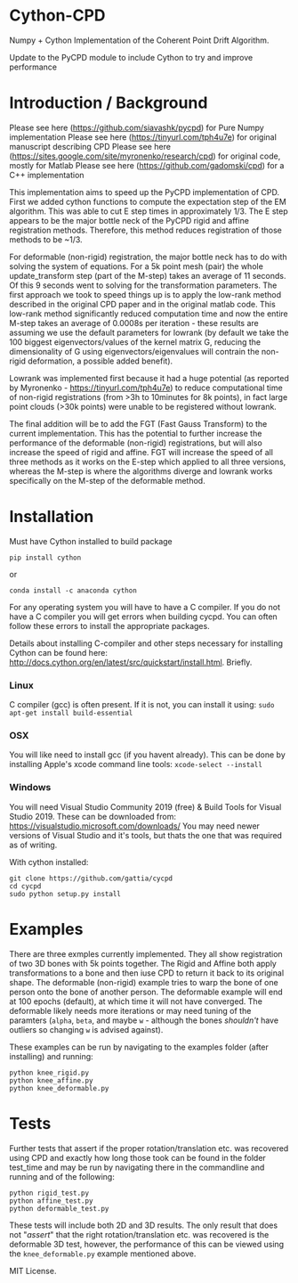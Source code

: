 # Cython-CPD

Numpy + Cython Implementation of the Coherent Point Drift Algorithm.

Update to the PyCPD module to include Cython to try and improve performance 

# Introduction / Background

Please see here (https://github.com/siavashk/pycpd) for Pure Numpy implementation 
Please see here (https://tinyurl.com/tph4u7e) for original manuscript describing CPD
Please see here (https://sites.google.com/site/myronenko/research/cpd) for original code, mostly for Matlab
Please see here (https://github.com/gadomski/cpd) for a C++ implementation


This implementation aims to speed up the PyCPD implementation of CPD. First we added cython functions to compute the expectation step of the EM algorithm. This was able to cut E step times in approximately 1/3. The E step appears to be the major bottle neck of the PyCPD rigid and affine registration methods. Therefore, this method reduces registration of those methods to be ~1/3.

For deformable (non-rigid) registration, the major bottle neck has to do with solving the system of equations. For a 5k point mesh (pair) the whole update_transform step (part of the M-step) takes an average of 11 seconds. Of this 9 seconds went to solving for the transformation parameters. The first approach we took to speed things up is to apply the low-rank method described in the original CPD paper and in the original matlab code. This low-rank method significantly reduced computation time and now the entire M-step takes an average of 0.0008s per iteration - these results are assuming we use the default parameters for lowrank (by default we take the 100 biggest eigenvectors/values of the kernel matrix G, reducing the dimensionality of G using eigenvectors/eigenvalues will contrain the non-rigid deformation, a possible added benefit).

Lowrank was implemented first because it had a huge potential (as reported by Myronenko - https://tinyurl.com/tph4u7e) to reduce computational time of non-rigid registrations (from >3h to 10minutes for 8k points), in fact large point clouds (>30k points) were unable to be registered without lowrank. 

The final addition will be to add the FGT (Fast Gauss Transform) to the current implementation. This has the potential to further increase the performance of the deformable (non-rigid) registrations, but will also increase the speed of rigid and affine. FGT will increase the speed of all three methods as it works on the E-step which applied to all three versions, whereas the M-step is where the algorithms diverge and lowrank works specifically on the M-step of the deformable method. 

# Installation


Must have Cython installed to build package

`pip install cython`

or

`conda install -c anaconda cython`

For any operating system you will have to have a C compiler. If you do not have a C compiler you will get errors when building cycpd. You can often follow these errors to install the appropriate packages. 

Details about installing C-compiler and other steps necessary for installing Cython can be found here: http://docs.cython.org/en/latest/src/quickstart/install.html. Briefly. 

### Linux 
C compiler (gcc) is often present. If it is not, you can install it using: 
`sudo apt-get install build-essential`

### OSX
You will like need to install gcc (if you havent already). This can be done by installing Apple's xcode command line tools:
`xcode-select --install`

### Windows
You will need Visual Studio Community 2019 (free) & Build Tools for Visual Studio 2019. 
These can be downloaded from: https://visualstudio.microsoft.com/downloads/
You may need newer versions of Visual Studio and it's tools, but thats the one that was required as of writing. 


With cython installed:

```
git clone https://github.com/gattia/cycpd
cd cycpd
sudo python setup.py install
```


# Examples

There are three exmples currently implemented. They all show registration of two 3D bones with 5k points together. The Rigid and Affine both apply transformations to a bone and then iuse CPD to return it back to its original shape. The deformable (non-rigid) example tries to warp the bone of one person onto the bone of another person. The deformable example will end at 100 epochs (default), at which time it will not have converged. The deformable likely needs more iterations or may need tuning of the paramters (`alpha`, `beta`, and maybe `w` - although the bones *shouldn't* have outliers so changing `w` is advised against). 

These examples can be run by navigating to the examples folder (after installing) and running: 

```
python knee_rigid.py
python knee_affine.py
python knee_deformable.py
```

# Tests
Further tests that assert if the proper rotation/translation etc. was recovered using CPD and exactly how long those took can be found in the folder test_time and may be run by navigating there in the commandline and running and of the following:

```
python rigid_test.py
python affine_test.py
python deformable_test.py
```

These tests will include both 2D and 3D results. The only result that does not "*assert*" that the right rotation/translation etc. was recovered is the deformable 3D test, however, the performance of this can be viewed using the `knee_deformable.py` example mentioned above. 



MIT License.

